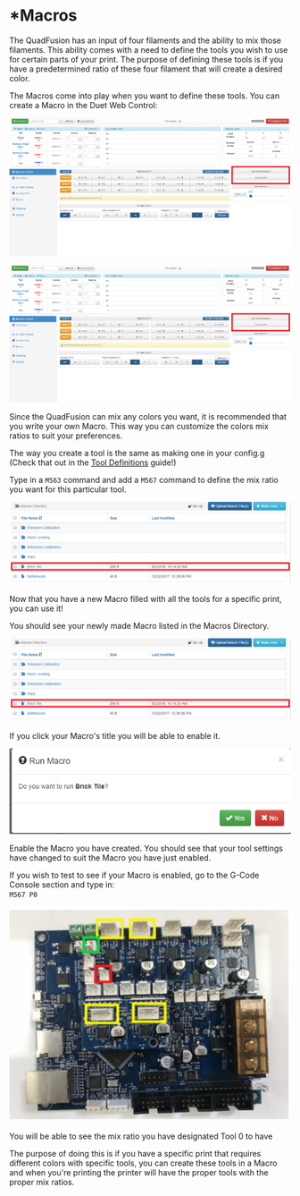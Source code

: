 # \*Macros

The QuadFusion has an input of four filaments and the ability to mix those filaments. This ability comes with a need to define the tools you wish to use for certain parts of your print. The purpose of defining these tools is if you have a predetermined ratio of these four filament that will create a desired color. 

The Macros come into play when you want to define these tools. You can create a Macro in the Duet Web Control:  


![](../.gitbook/assets/image%20%2814%29.png)

![](../.gitbook/assets/image%20%2812%29.png)

Since the QuadFusion can mix any colors you want, it is recommended that you write your own Macro. This way you can customize the colors mix ratios to suit your preferences. 

The way you create a tool is the same as making one in your config.g \(Check that out in the [Tool Definitions](../printing-guides/tool-definitions.md) guide!\)

Type in a `M563` command and add a `M567` command to define the mix ratio you want for this particular tool.

![This example is of a Brick Tile ](../.gitbook/assets/image%20%2857%29.png)

Now that you have a new Macro filled with all the tools for a specific print, you can use it! 

You should see your newly made Macro listed in the Macros Directory. 

![](../.gitbook/assets/image%20%2863%29.png)

If you click your Macro's title you will be able to enable it.

![](../.gitbook/assets/image%20%2826%29.png)

Enable the Macro you have created. You should see that your tool settings have changed to suit the Macro you have just enabled. 

If you wish to test to see if your Macro is enabled, go to the G-Code Console section and type in:  
`M567 P0`

![](../.gitbook/assets/image%20%2848%29.png)

You will be able to see the mix ratio you have designated Tool 0 to have

The purpose of doing this is if you have a specific print that requires different colors with specific tools, you can create these tools in a Macro and when you're printing the printer will have the proper tools with the proper mix ratios. 

